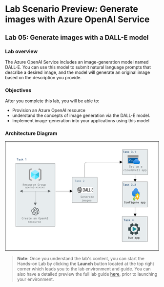 # Lab Scenario Preview: Generate images with Azure OpenAI Service 

## Lab 05: Generate images with a DALL-E model

### Lab overview

The Azure OpenAI Service includes an image-generation model named DALL-E. You can use this model to submit natural language prompts that describe a desired image, and the model will generate an original image based on the description you provide.

### Objectives

After you complete this lab, you will be able to:

-   Provision an Azure OpenAI resource
-   understand the concepts of image generation via the DALL-E model.
-   Implement image-generation into your applications using this model

### Architecture Diagram

  ![](media/lab-05-ad.PNG "Architecture Diagram")

>**Note**: Once you understand the lab's content, you can start the Hands-on Lab by clicking the **Launch** button located at the top right corner which leads you to the lab environment and guide. You can also have a detailed preview the full lab guide [here](https://experience.cloudlabs.ai/#/labguidepreview/7033252c-2403-4033-808d-d88a7139ff3a), prior to launching your environment.
